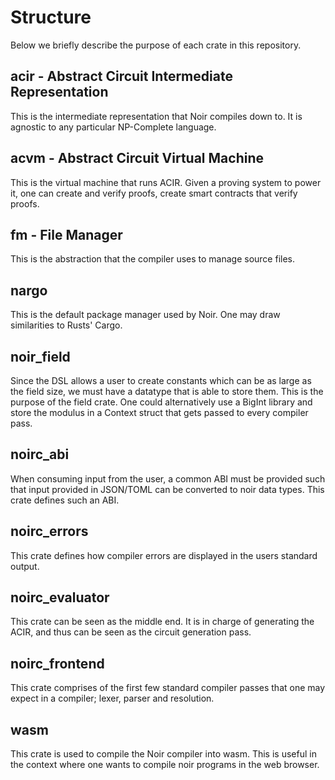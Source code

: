 # Structure

Below we briefly describe the purpose of each crate in this repository.

## acir - Abstract Circuit Intermediate Representation

This is the intermediate representation that Noir compiles down to. It is agnostic to any particular NP-Complete language.

## acvm - Abstract Circuit Virtual Machine

This is the virtual machine that runs ACIR. Given a proving system to power it, one can create and verify proofs, create smart contracts that verify proofs.

## fm - File Manager

This is the abstraction that the compiler uses to manage source files.

## nargo

This is the default package manager used by Noir. One may draw similarities to Rusts' Cargo.

## noir_field

Since the DSL allows a user to create constants which can be as large as the field size, we must have a datatype that is able to store them. This is the purpose of the field crate.
One could alternatively use a BigInt library and store the modulus in a Context struct that gets passed to every compiler pass.

## noirc_abi

When consuming input from the user, a common ABI must be provided such that input provided in JSON/TOML can be converted to noir data types. This crate defines such an ABI.

## noirc_errors

This crate defines how compiler errors are displayed in the users standard output.

## noirc_evaluator

This crate can be seen as the middle end. It is in charge of generating the ACIR, and thus can be seen as the circuit generation pass.

## noirc_frontend

This crate comprises of the first few standard compiler passes that one may expect in a compiler; lexer, parser and resolution.

## wasm

This crate is used to compile the Noir compiler into wasm. This is useful in the context where one wants to compile noir programs in the web browser.